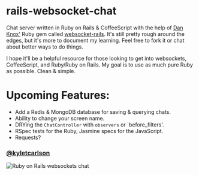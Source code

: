 rails-websocket-chat
====================

Chat server written in Ruby on Rails &amp; CoffeeScript with the help of [Dan Knox'](https://github.com/DanKnox) Ruby gem called [websocket-rails](https://github.com/DanKnox/websocket-rails). It's still pretty rough around the edges, but it's more to document my learning. Feel free to fork it or chat about better ways to do things.

I hope it'll be a helpful resource for those looking to get into websockets, CoffeeScript, and Ruby/Ruby on Rails. My goal is to use as much pure Ruby as possible. Clean & simple.

Upcoming Features:
==================

- Add a Redis & MongoDB database for saving & querying chats.
- Ability to change your screen name.
- DRYing the `ChatController` with `observers` or `before_filters'.
- RSpec tests for the Ruby, Jasmine specs for the JavaScript.
- Requests?

### [@kyletcarlson](https://twitter.com/kyletcarlson)


![Ruby on Rails websockets chat](https://dl.dropboxusercontent.com/u/23045557/Rails-Websockets-Chat.png)
 


